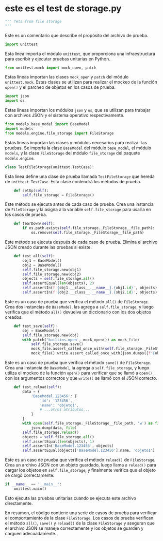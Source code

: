 # este es el test de storage.py
```python
""" Tets from file storage
"""
```
Este es un comentario que describe el propósito del archivo de prueba.

```python
import unittest
```
Esta línea importa el módulo `unittest`, que proporciona una infraestructura para escribir y ejecutar pruebas unitarias en Python.

```python
from unittest.mock import mock_open, patch
```
Estas líneas importan las clases `mock_open` y `patch` del módulo `unittest.mock`. Estas clases se utilizan para realizar el mockeo de la función `open()` y el parcheo de objetos en los casos de prueba.

```python
import json
import os
```
Estas líneas importan los módulos `json` y `os`, que se utilizan para trabajar con archivos JSON y el sistema operativo respectivamente.

```python
from models.base_model import BaseModel
import models
from models.engine.file_storage import FileStorage
```
Estas líneas importan las clases y módulos necesarios para realizar las pruebas. Se importa la clase `BaseModel` del módulo `base_model`, el módulo `models`, y la clase `FileStorage` del módulo `file_storage` del paquete `models.engine`.

```python
class TestFileStorage(unittest.TestCase):
```
Esta línea define una clase de prueba llamada `TestFileStorage` que hereda de `unittest.TestCase`. Esta clase contendrá los métodos de prueba.

```python
    def setUp(self):
        self.file_storage = FileStorage()
```
Este método se ejecuta antes de cada caso de prueba. Crea una instancia de `FileStorage` y la asigna a la variable `self.file_storage` para usarla en los casos de prueba.

```python
    def tearDown(self):
        if os.path.exists(self.file_storage._FileStorage__file_path):
            os.remove(self.file_storage._FileStorage__file_path)
```
Este método se ejecuta después de cada caso de prueba. Elimina el archivo JSON creado durante las pruebas si existe.

```python
    def test_all(self):
        obj1 = BaseModel()
        obj2 = BaseModel()
        self.file_storage.new(obj1)
        self.file_storage.new(obj2)
        objects = self.file_storage.all()
        self.assertEqual(len(objects), 2)
        self.assertIn(f'{obj1.__class__.__name__}.{obj1.id}', objects)
        self.assertIn(f'{obj2.__class__.__name__}.{obj2.id}', objects)
```
Este es un caso de prueba que verifica el método `all()` de `FileStorage`. Crea dos instancias de `BaseModel`, las agrega a `self.file_storage`, y luego verifica que el método `all()` devuelva un diccionario con los dos objetos creados.

```python
    def test_save(self):
        obj = BaseModel()
        self.file_storage.new(obj)
        with patch('builtins.open', mock_open()) as mock_file:
            self.file_storage.save()
            mock_file.assert_called_once_with(self.file_storage._FileStorage__file_path, 'w')
            mock_file().write.assert_called_once_with(json.dumps({f'{obj.__class__.__name__}.{obj.id}': obj.to_dict()}))
```
Este es un caso de prueba que verifica el método `save()` de `FileStorage`. Crea una instancia de `BaseModel`, la agrega a `self.file_storage`, y luego utiliza el mockeo de la función `open()` para verificar que se llamó a `open()` con los argumentos correctos y que `write()` se llamó con el JSON correcto.

```python
    def test_reload(self):
        data = {
            'BaseModel.123456': {
                'id': '123456',
                'name': 'objeto1',
                # ...otros atributos...
            }
        }
        with open(self.file_storage._FileStorage__file_path, 'w') as file:
            json.dump(data, file)
        self.file_storage.reload()
        objects = self.file_storage.all()
        self.assertEqual(len(objects), 1)
        self.assertIn('BaseModel.123456', objects)
        self.assertEqual(objects['BaseModel.123456'].name, 'objeto1')
```
Este es un caso de prueba que verifica el método `reload()` de `FileStorage`. Crea un archivo JSON con un objeto guardado, luego llama a `reload()` para cargar los objetos en `self.file_storage`, y finalmente verifica que el objeto se cargó correctamente.

```python
if __name__ == '__main__':
    unittest.main()
```
Esto ejecuta las pruebas unitarias cuando se ejecuta este archivo directamente.

En resumen, el código contiene una serie de casos de prueba para verificar el comportamiento de la clase `FileStorage`. Los casos de prueba verifican el método `all()`, `save()` y `reload()` de la clase `FileStorage` y aseguran que el archivo JSON se maneje correctamente y los objetos se guarden y carguen adecuadamente.